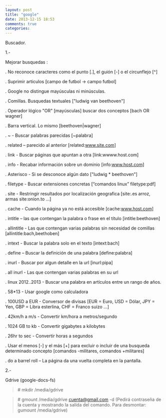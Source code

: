 ```yaml
---
layout: post
title: "google"
date: 2013-12-15 18:53
comments: true
categories: 
---
```

Buscador.

1.-

Mejorar busquedas :

. No reconoce caracteres como el punto [.], el guión [-] o el circunflejo [^] 

. Suprimir articulos [campo de futbol -> campo futbol] 

. Google no distingue mayúsculas ni minúsculas. 

. Comillas. Busquedas textuales ["ludwig van beethoven"] 

. Operador lógico "OR" [mayúsculas] buscar dos conceptos [bach OR wagner] 

. Barra vertical. Lo mismo [beethoven|wagner]

. ~ - Buscar palabras parecidas [~palabra]

. related – parecido al anterior [related:www.site.com]

. link - Buscar páginas que apuntan a otra [link:wwww.host.com] 

. info - Recabar información sobre un dominio [info:www.host.com] 

. Asterisco - Si se desconoce algún dato ["ludwig * beethoven"]

. filetype - Buscar extensiones concretas [“comandos linux” filetype:pdf]

. site - Restringir resultados por localización geografica [site:.es arroz, armas site:onion.to …]  

. cache - Cuando la página ya no está accesible [cache:www.host.com]

. intitle – las que contengan la palabra o frase en el título [intitle:beethoven]

. allintitle - Las que contengan varias palabras sin necesidad de comillas [allintitle:bach,beethoben]

. intext - Buscar la palabra solo en el texto [intext:bach]

. define – Buscar la definición de una palabra [define:palabra]

. inurl - Buscar por algun detalle en la url [inurl:pipa]

. all inurl - Las que contengan varias palabras en su url

. linux 2012..2013 - Buscar una palabra en artículos entre un rango de años.

. 58*13 - Usar google como calculadora

. 100USD a EUR - Conversor de divisas [EUR = Euro, USD = Dólar, JPY = Yen, GBP = Libra esterlina, CHF = Franco suizo ...]

. 42km/h a m/s - Convertir km/hora a metros/segundo

. 1024 GB to  kb - Convertir gigabytes a kilobytes

. 26hr to sec - Convertir horas a segundos

. Usar el menos [-] y el más [+] para excluir o incluir de una busqueda determinado concepto [comandos -militares, comandos +militares] 

. do a barrel roll – La página da una vuelta completa en la pantalla.

2.-

Gdrive (google-docs-fs)

>\# mkdir /media/gdrive

>\# gmount /media/gdrive cuenta@gmail.com -d (Pedirá contraseña de la cuenta y mostrando la salida del comando. Para desmontar: gumount /media/gdrive)

